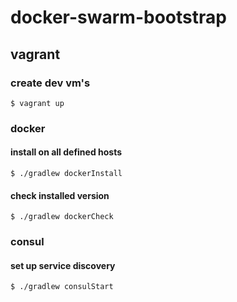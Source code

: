 # docker-swarm-bootstrap

## vagrant

### create dev vm's
```
$ vagrant up
```

### docker

#### install on all defined hosts
```
$ ./gradlew dockerInstall
```

#### check installed version
```
$ ./gradlew dockerCheck
```


### consul

#### set up service discovery
```
$ ./gradlew consulStart
```
